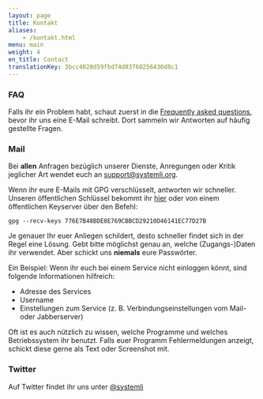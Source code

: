 ```yaml
---
layout: page
title: Kontakt
aliases:
    - /kontakt.html
menu: main
weight: 4
en_title: Contact
translationKey: 3bcc4028d59fbd74d03760256430d8c1
---
```


### FAQ

Falls ihr ein Problem habt, schaut zuerst in die [Frequently asked questions](https://wiki.systemli.org/faq), bevor ihr uns eine E-Mail schreibt. Dort sammeln wir Antworten auf häufig gestellte Fragen.

### Mail

Bei **allen** Anfragen bezüglich unserer Dienste, Anregungen oder Kritik jeglicher Art wendet euch an [support@systemli.org](mailto:support@systemli.org).

Wenn ihr eure E-Mails mit GPG verschlüsselt, antworten wir schneller. Unseren öffentlichen Schlüssel bekommt ihr [hier](https://keys.openpgp.org/vks/v1/by-fingerprint/776E7B48BDE8E769CBBCD29210D46141EC77D27B) oder von einem öffentlichen Keyserver über den Befehl:

`gpg --recv-keys 776E7B48BDE8E769CBBCD29210D46141EC77D27B`

Je genauer Ihr euer Anliegen schildert, desto schneller findet sich in der Regel eine Lösung. Gebt bitte möglichst genau an, welche (Zugangs-)Daten ihr verwendet. Aber schickt uns **niemals** eure Passwörter.

Ein Beispiel: Wenn ihr euch bei einem Service nicht einloggen könnt, sind folgende Informationen hilfreich:

*   Adresse des Services
*   Username
*   Einstellungen zum Service (z. B. Verbindungseinstellungen vom Mail- oder Jabberserver)

Oft ist es auch nützlich zu wissen, welche Programme und welches Betriebssystem ihr benutzt. Falls euer Programm Fehlermeldungen anzeigt, schickt diese gerne als Text oder Screenshot mit.

### Twitter

Auf Twitter findet ihr uns unter [@systemli](https://twitter.com/systemli)
